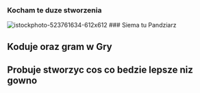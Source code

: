 ### Kocham te duze stworzenia
![istockphoto-523761634-612x612](https://github.com/Pandziarz/Pandziarz/assets/124568923/85e59adc-6c3f-4f96-aeab-0aac8416c7ea) ### Siema tu Pandziarz


## Koduje oraz gram w Gry
## Probuje stworzyc cos co bedzie lepsze niz gowno
